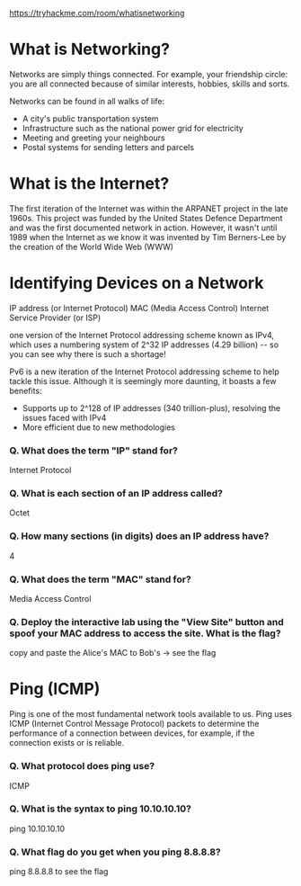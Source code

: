 https://tryhackme.com/room/whatisnetworking


# What is Networking?

Networks are simply things connected. For example, your friendship circle: you are all connected because of similar interests, hobbies, skills and sorts.

Networks can be found in all walks of life:

- A city's public transportation system
- Infrastructure such as the national power grid for electricity
- Meeting and greeting your neighbours
- Postal systems for sending letters and parcels



# What is the Internet?
The first iteration of the Internet was within the ARPANET project in the late 1960s. This project was funded by the United States Defence Department and was the first documented network in action. However, it wasn't until 1989 when the Internet as we know it was invented by Tim Berners-Lee by the creation of the World Wide Web (WWW)



# Identifying Devices on a Network

IP address (or Internet Protocol) 
MAC (Media Access Control) 
Internet Service Provider (or ISP)

one version of the Internet Protocol addressing scheme known as IPv4, which uses a numbering system of 2^32 IP addresses (4.29 billion) -- so you can see why there is such a shortage!

Pv6 is a new iteration of the Internet Protocol addressing scheme to help tackle this issue. Although it is seemingly more daunting, it boasts a few benefits:
- Supports up to 2^128 of IP addresses (340 trillion-plus), resolving the issues faced with IPv4
- More efficient due to new methodologies




### Q. What does the term "IP" stand for?
Internet Protocol

### Q. What is each section of an IP address called?
Octet

### Q. How many sections (in digits) does an IP address have? 
4

### Q. What does the term "MAC" stand for?
Media Access Control


### Q. Deploy the interactive lab using the "View Site" button and spoof your MAC address to access the site.  What is the flag?
copy and paste the Alice's MAC to Bob's -> see the flag

# Ping (ICMP)
Ping is one of the most fundamental network tools available to us. Ping uses ICMP (Internet Control Message Protocol) packets to determine the performance of a connection between devices, for example, if the connection exists or is reliable.


### Q. What protocol does ping use?
ICMP

### Q. What is the syntax to ping 10.10.10.10?
ping 10.10.10.10

### Q. What flag do you get when you ping 8.8.8.8?
ping 8.8.8.8 to see the flag




